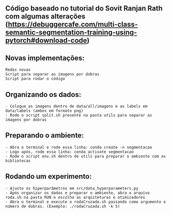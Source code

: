 ##  Código baseado no tutorial do Sovit Ranjan Rath com algumas alterações (https://debuggercafe.com/multi-class-semantic-segmentation-training-using-pytorch#download-code)

##  Novas implementações:
    Redes novas
    Script para separar as imagens por dobras
    Script para rodar o código


## Organizando os dados:
    - Coloque as imagens dentro de data/all/imagens e as labels em data/labels (ambos em formato png)
    - Rode o script split.sh presente na pasta utils para separar as imagens por dobras

## Preparando o ambiente:
    - Abra o terminal e rode essa linha: conda create -n segmentacao
    - Logo após, rode essa linha: conda activate segmentacao
    - Rode o script env.sh dentro de utils para preparar o ambiente com as bibliotecas

## Rodando um experimento:
    - Ajuste os hiperparâmetros em src/data_hyperparameters.py
    - Após organizar os dados e preparar o ambiente, abra o arquivo roda.sh na pasta RUN e escolha as arquiteturas e otimizadores
    - Abra o terminal e execute o rodaCruzada.sh passando como argumento o número de dobras. (Exemplo: ./rodaCruzada.sh -k 5)
